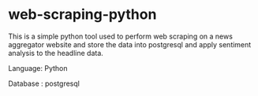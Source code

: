 # web-scraping-python
This is a simple python tool used to perform web scraping on a news aggregator website and store the data into postgresql and apply sentiment analysis to the headline data.

Language: Python

Database : postgresql
